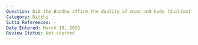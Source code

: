 ```yaml
---
Question: Did the Buddha affirm the duality of mind and body (dualism)?
Category: Diṭṭhi
Sutta References: -
Date Entered: March 18, 2025
Review Status: Not started
---
```


